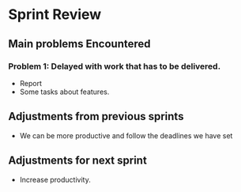 # Sprint Review

## Main problems  Encountered

### Problem 1: Delayed with work that has to be delivered.
- Report
- Some tasks about features. 



## Adjustments from previous sprints  
- We can be more productive and follow the deadlines we have set


## Adjustments for next sprint  
- Increase productivity.